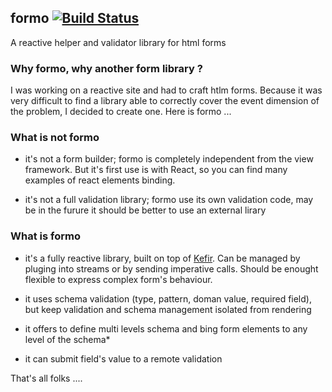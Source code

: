 ## formo [![Build Status](https://travis-ci.org/redpelicans/formo.png)](https://travis-ci.org/redpelicans/formo)


A reactive helper and validator library for html forms

### Why formo, why another form library ?

I was working on a reactive site and had to craft htlm forms. Because it was very difficult to find a library able to correctly cover the event dimension of the problem, I decided to create one. Here is formo ...

### What is not formo

* it's not a form builder; formo is completely independent from the view framework. But it's first use is with React, so you can find many examples of react elements binding. 

* it's not a full validation library;  formo use its own validation code, may be in the furure it should be better to use an external lirary

### What is formo

* it's a fully reactive library, built on top of [Kefir](https://rpominov.github.io/kefir). Can be managed by pluging into streams or by sending imperative calls. Should be enought flexible to express complex form's behaviour.

* it uses schema validation (type, pattern, doman value, required field), but keep validation and schema management isolated from rendering

* it offers to define multi levels schema and bing form elements to any level of the schema* 

* it can submit field's value to a remote validation



That's all folks ....
